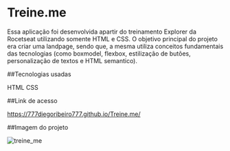 # Treine.me
Essa aplicação foi desenvolvida apartir do treinamento Explorer da Rocetseat utilizando somente HTML e CSS. O objetivo principal do projeto era criar uma landpage, sendo que, a mesma utiliza conceitos fundamentais das tecnologias (como boxmodel, flexbox, estilização de butões, personalização de textos e HTML semantico).   

##Tecnologias usadas

HTML
CSS

##Link de acesso

https://777diegoribeiro777.github.io/Treine.me/

##Imagem do projeto

![treine_me](https://user-images.githubusercontent.com/51891308/186675482-53ad2686-2680-4843-9803-02df2065cff8.png)
